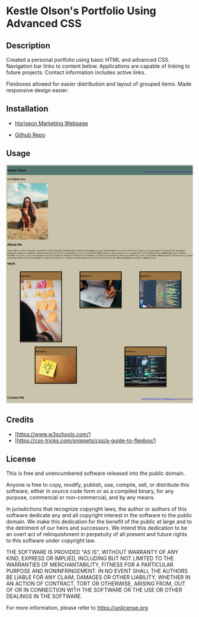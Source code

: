 # Kestle Olson's Portfolio Using Advanced CSS

## Description
Created a personal portfolio using basic HTML and advanced CSS. Navigation bar links to content below. Applications are capable of linking to future projects. Contact information includes active links. 

Flexboxes allowed for easier distribution and layout of grouped items. Made responsive design easier. 

## Installation

* [Horiseon Marketing Webpage](https://kestleolson.github.io/code-refactor1/index.html)

* [Github Repo](https://github.com/KestleOlson/code-refactor1)

## Usage

![Image of Kestle Olson's Portfolio](assets/images/Websitescreenshot.png)

## Credits
* [https://www.w3schools.com/]
* [https://css-tricks.com/snippets/css/a-guide-to-flexbox/]

## License
This is free and unencumbered software released into the public domain.

Anyone is free to copy, modify, publish, use, compile, sell, or
distribute this software, either in source code form or as a compiled
binary, for any purpose, commercial or non-commercial, and by any
means.

In jurisdictions that recognize copyright laws, the author or authors
of this software dedicate any and all copyright interest in the
software to the public domain. We make this dedication for the benefit
of the public at large and to the detriment of our heirs and
successors. We intend this dedication to be an overt act of
relinquishment in perpetuity of all present and future rights to this
software under copyright law.

THE SOFTWARE IS PROVIDED "AS IS", WITHOUT WARRANTY OF ANY KIND,
EXPRESS OR IMPLIED, INCLUDING BUT NOT LIMITED TO THE WARRANTIES OF
MERCHANTABILITY, FITNESS FOR A PARTICULAR PURPOSE AND NONINFRINGEMENT.
IN NO EVENT SHALL THE AUTHORS BE LIABLE FOR ANY CLAIM, DAMAGES OR
OTHER LIABILITY, WHETHER IN AN ACTION OF CONTRACT, TORT OR OTHERWISE,
ARISING FROM, OUT OF OR IN CONNECTION WITH THE SOFTWARE OR THE USE OR
OTHER DEALINGS IN THE SOFTWARE.

For more information, please refer to <https://unlicense.org>
